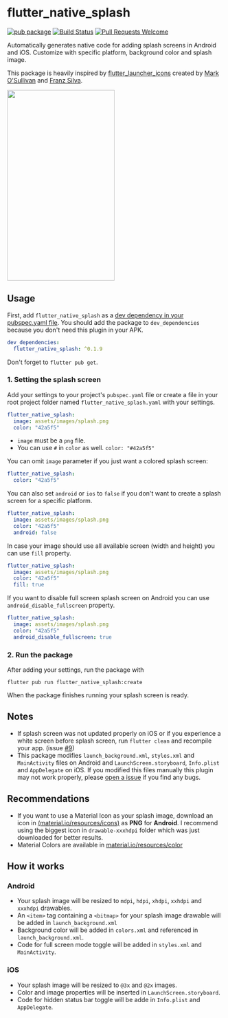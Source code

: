 # flutter_native_splash
[![pub package](https://img.shields.io/pub/v/flutter_native_splash)](https://pub.dev/packages/flutter_native_splash)
[![Build Status](https://img.shields.io/travis/henriquearthur/flutter_native_splash)](https://travis-ci.org/henriquearthur/flutter_native_splash)
[![Pull Requests Welcome](https://img.shields.io/badge/PRs-welcome-brightgreen.svg?style=flat)](http://makeapullrequest.com)

Automatically generates native code for adding splash screens in Android and iOS. Customize with specific platform, background color and splash image.

This package is heavily inspired by [flutter_launcher_icons](https://pub.dev/packages/flutter_launcher_icons) created by [Mark O'Sullivan](https://github.com/MarkOSullivan94) and [Franz Silva](https://github.com/franzsilva).

<p>
	<img src="https://raw.githubusercontent.com/henriquearthur/flutter_native_splash/master/splash_demo.gif" width="250" height="443"  />
</p>

## Usage
First, add `flutter_native_splash` as a [dev dependency in your pubspec.yaml file](https://pub.dev/packages/flutter_native_splash#-installing-tab-). You should add the package to `dev_dependencies` because you don't need this plugin in your APK.

```yaml
dev_dependencies:
  flutter_native_splash: ^0.1.9
```

Don't forget to `flutter pub get`.

### 1. Setting the splash screen
Add your settings to your project's `pubspec.yaml` file or create a file in your root project folder named `flutter_native_splash.yaml` with your settings.

```yaml
flutter_native_splash:
  image: assets/images/splash.png
  color: "42a5f5"
```

* `image` must be a `png` file.
* You can use `#` in `color` as well. `color: "#42a5f5"`

You can omit `image` parameter if you just want a colored splash screen:
```yaml
flutter_native_splash:
  color: "42a5f5"
```

You can also set `android` or `ios` to `false` if you don't want to create a splash screen for a specific platform.
```yaml
flutter_native_splash:
  image: assets/images/splash.png
  color: "42a5f5"
  android: false
```

In case your image should use all available screen (width and height) you can use `fill` property.
```yaml
flutter_native_splash:
  image: assets/images/splash.png
  color: "42a5f5"
  fill: true
```

If you want to disable full screen splash screen on Android you can use `android_disable_fullscreen` property.
```yaml
flutter_native_splash:
  image: assets/images/splash.png
  color: "42a5f5"
  android_disable_fullscreen: true
```

### 2. Run the package
After adding your settings, run the package with

```
flutter pub run flutter_native_splash:create
```

When the package finishes running your splash screen is ready.

## Notes
* If splash screen was not updated properly on iOS or if you experience a white screen before splash screen, run `flutter clean` and recompile your app. (issue [#9](https://github.com/henriquearthur/flutter_native_splash/issues/9))
* This package modifies `launch_background.xml`, `styles.xml` and `MainActivity` files on Android and `LaunchScreen.storyboard`, `Info.plist` and `AppDelegate` on iOS. If you modified this files manually this plugin may not work properly, please [open a issue](https://github.com/henriquearthur/flutter_native_splash/issues/new) if you find any bugs.

## Recommendations
* If you want to use a Material Icon as your splash image, download an icon in [(material.io/resources/icons)](https://material.io/resources/icons/) as **PNG** for **Android**. I recommend using the biggest icon in `drawable-xxxhdpi` folder which was just downloaded for better results.
* Material Colors are available in [material.io/resources/color](https://material.io/resources/color/#!/)

## How it works
### Android
* Your splash image will be resized to `mdpi`, `hdpi`, `xhdpi`, `xxhdpi` and `xxxhdpi` drawables.
* An `<item>` tag containing a `<bitmap>` for your splash image drawable will be added in `launch_background.xml`
* Background color will be added in `colors.xml` and referenced in `launch_background.xml`.
* Code for full screen mode toggle will be added in `styles.xml` and `MainActivity`.

### iOS
* Your splash image will be resized to `@3x` and `@2x` images.
* Color and image properties will be inserted in `LaunchScreen.storyboard`.
* Code for hidden status bar toggle will be adde in `Info.plist` and `AppDelegate`.
